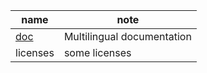 | name                   | note                       |
| ---------------------- | -------------------------- |
| [doc](./doc/readme.md) | Multilingual documentation |
| licenses               | some licenses              |

<!-- | build                  | some build scripts         |
     | notes/releases         | some release notes         | -->
